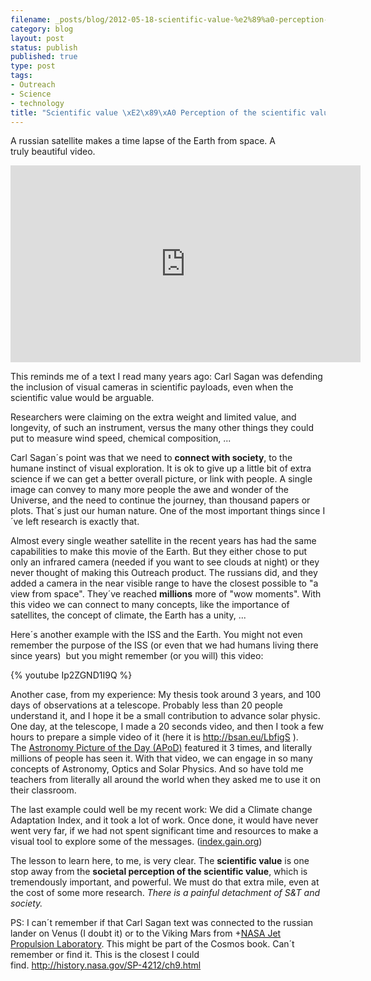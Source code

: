 ```yaml
---
filename: _posts/blog/2012-05-18-scientific-value-%e2%89%a0-perception-of-the-scientific-value.md
category: blog
layout: post
status: publish
published: true
type: post
tags:
- Outreach
- Science
- technology
title: "Scientific value \xE2\x89\xA0 Perception of the scientific value"
---
```

A russian satellite makes a time lapse of the Earth from space. A truly beautiful video.

<iframe width="560" height="315" src="http://www.youtube.com/embed/6twFHqJ03_k" frameborder="0"> </iframe>

This reminds me of a text I read many years ago: Carl Sagan was defending the inclusion of visual cameras in scientific payloads, even when the scientific value would be arguable.

<!--more-->Researchers were claiming on the extra weight and limited value, and longevity, of such an instrument, versus the many other things they could put to measure wind speed, chemical composition, ...

Carl Sagan´s point was that we need to <strong>connect with society</strong>, to the humane instinct of visual exploration. It is ok to give up a little bit of extra science if we can get a better overall picture, or link with people. A single image can convey to many more people the awe and wonder of the Universe, and the need to continue the journey, than thousand papers or plots. That´s just our human nature. One of the most important things since I´ve left research is exactly that.

Almost every single weather satellite in the recent years has had the same capabilities to make this movie of the Earth. But they either chose to put only an infrared camera (needed if you want to see clouds at night) or they never thought of making this Outreach product. The russians did, and they added a camera in the near visible range to have the closest possible to "a view from space". They´ve reached <strong>millions</strong> more of "wow moments". With this video we can connect to many concepts, like the importance of satellites, the concept of climate, the Earth has a unity, ...

Here´s another example with the ISS and the Earth. You might not even remember the purpose of the ISS (or even that we had humans living there since years)  but you might remember (or you will) this video:

{% youtube Ip2ZGND1I9Q %}

Another case, from my experience: My thesis took around 3 years, and 100 days of observations at a telescope. Probably less than 20 people understand it, and I hope it be a small contribution to advance solar physic. One day, at the telescope, I made a 20 seconds video, and then I took a few hours to prepare a simple video of it (here it is <a href="http://bsan.eu/LbfigS">http://bsan.eu/LbfigS</a> ). The <a href="https://plus.google.com/113118420661689340672">Astronomy Picture of the Day (APoD)</a> featured it 3 times, and literally millions of people has seen it. With that video, we can engage in so many concepts of Astronomy, Optics and Solar Physics. And so have told me teachers from literally all around the world when they asked me to use it on their classroom.

The last example could well be my recent work: We did a Climate change Adaptation Index, and it took a lot of work. Once done, it would have never went very far, if we had not spent significant time and resources to make a visual tool to explore some of the messages. (<a href="http://index.gain.org/">index.gain.org</a>)

The lesson to learn here, to me, is very clear. The <strong>scientific value</strong> is one stop away from the <strong>societal perception of the scientific value</strong>, which is tremendously important, and powerful. We must do that extra mile, even at the cost of some more research. <em>There is a painful detachment of S&amp;T and society.</em>

PS: I can´t remember if that Carl Sagan text was connected to the russian lander on Venus (I doubt it) or to the Viking Mars from +<a href="https://plus.google.com/113315419190905475766">NASA Jet Propulsion Laboratory</a>. This might be part of the Cosmos book. Can´t remember or find it. This is the closest I could find. <a href="http://history.nasa.gov/SP-4212/ch9.html">http://history.nasa.gov/SP-4212/ch9.html</a>
